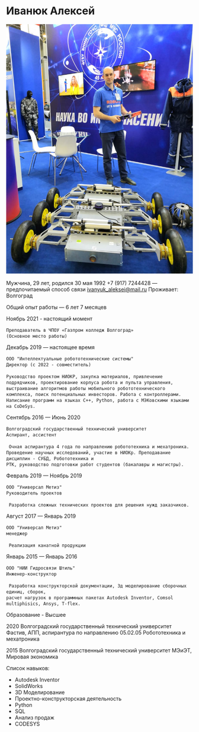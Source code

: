 # **Иванюк Алексей**

![Иванюк Алексей](img/%D0%98%D0%B2%D0%B0%D0%BD%D1%8E%D0%BA%20%D0%90%D0%BB%D0%B5%D0%BA%D1%81%D0%B5%D0%B9.jpeg)

Мужчина, 29 лет, родился 30 мая 1992
+7 (917) 7244428 — предпочитаемый способ связи
ivanyuk_aleksei@mail.ru
Проживает: Волгоград

Общий опыт работы — 6 лет 7 месяцев

Ноябрь 2021 - настоящий момент
```
Преподаватель в ЧПОУ «Газпром колледж Волгоград»
(Основное место работы)
```
Декабрь 2019 — настоящее время

```
ООО "Интеллектуальные робототехнические системы"
Директор (c 2022 - совместитель)

Руководство проектом НИОКР, закупка материалов, привлечение подрядчиков, проектирование корпуса робота и пульта управления, выстраивание алгоритмов работы мобильного робототехнического комплекса, поиск потенциальных инвесторов. Работа с контроллерами. Написание программ на языках C++, Python, работа с МЭКовскими языками на CoDeSys.
```
Сентябрь 2016 — Июнь 2020

```
Волгоградский государственный технический университет
Аспирант, ассистент

 Очная аспирантура 4 года по направлению робототехника и мехатроника. Проведение научных исследований, участие в НИОКр. Преподавание дисциплин - СУБД, Робототехника и
РТК, руководство подготовки работ студентов (бакалавры и магистры).
```
Февраль 2019 — Ноябрь 2019

```
ООО "Универсал Метиз"
Руководитель проектов

 Разработка сложных технических проектов для решения нужд заказчиков.
```
Август 2017 — Январь 2019

```
ООО "Универсал Метиз"
менеджер

 Реализация канатной продукции
```
Январь 2015 — Январь 2016

```
ООО "НИИ Гидросвязи Штиль"
Инженер-конструктор

 Разработка конструкторской документации, 3д моделирование сборочных единиц, сборок,
расчет нагрузок в программных пакетах Autodesk Inventor, Comsol multiphisics, Ansys, T-flex.
```
Образование - Высшее

2020 Волгоградский государственный технический университет
Фастив, АПП, аспирантура по направлению 05.02.05 Робототехника и мехатроника

2015 Волгоградский государственный технический университет
МЭиЭТ, Мировая экономика

Cписок навыков:
* Autodesk Inventor 
* SolidWorks 
* 3D Моделирование
* Проектно-конструкторская деятельность 
* Python 
* SQL 
* Анализ продаж 
* CODESYS 

